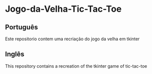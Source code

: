 # Jogo-da-Velha-Tic-Tac-Toe

## Português
<p>Este repositorio contem uma recriação do jogo da velha em tkinter</p>

## Inglês
<p>This repository contains a recreation of the tkinter game of tic-tac-toe</p>
